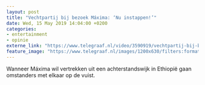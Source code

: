 ```yaml
---
layout: post
title: "Vechtpartij bij bezoek Máxima: ‘Nu instappen!’"
date: Wed, 15 May 2019 14:04:00 +0200
categories: 
- entertainment 
- opinie 
externe_link: "https://www.telegraaf.nl/video/3590919/vechtpartij-bij-bezoek-maxima-nu-instappen"
feature_image: "https://www.telegraaf.nl/images/1200x630/filters:format(jpeg):quality(80)/cdn-kiosk-api.telegraaf.nl/348081de-7710-11e9-bc09-0255c322e81b.jpg"
---
```


<p class="intro">Wanneer Máxima wil vertrekken uit een achterstandswijk in Ethiopië gaan omstanders met elkaar op de vuist.</p>
